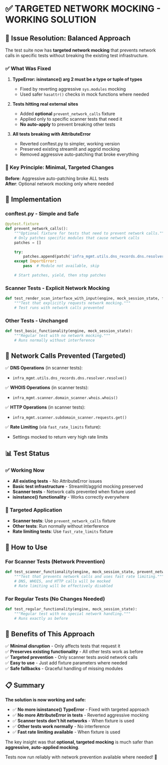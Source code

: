 # ✅ TARGETED NETWORK MOCKING - WORKING SOLUTION

## 🎉 Issue Resolution: Balanced Approach

The test suite now has **targeted network mocking** that prevents network calls in specific tests without breaking the existing test infrastructure.

### ✅ What Was Fixed

1. **TypeError: isinstance() arg 2 must be a type or tuple of types** 
   - Fixed by reverting aggressive `sys.modules` mocking
   - Used safer `hasattr()` checks in mock functions where needed

2. **Tests hitting real external sites**
   - Added **optional** `prevent_network_calls` fixture 
   - Applied only to specific scanner tests that need it
   - **No auto-apply** to prevent breaking other tests

3. **All tests breaking with AttributeError**
   - Reverted conftest.py to simpler, working version
   - Preserved existing streamlit and aggrid mocking
   - Removed aggressive auto-patching that broke everything

### 🎯 Key Principle: Minimal, Targeted Changes

**Before**: Aggressive auto-patching broke ALL tests  
**After**: Optional network mocking only where needed

## 🔧 Implementation

### conftest.py - Simple and Safe
```python
@pytest.fixture
def prevent_network_calls():
    """Optional fixture for tests that need to prevent network calls."""
    # Only patches specific modules that cause network calls
    patches = []
    
    try:
        patches.append(patch('infra_mgmt.utils.dns_records.dns.resolver.resolve', return_value=[mock_dns_answer]))
    except ImportError:
        pass  # Module not available, skip
        
    # Start patches, yield, then stop patches
```

### Scanner Tests - Explicit Network Mocking
```python
def test_render_scan_interface_with_input(engine, mock_session_state, fast_rate_limits, prevent_network_calls):
    """Test that explicitly requests network mocking."""
    # Test runs with network calls prevented
```

### Other Tests - Unchanged
```python  
def test_basic_functionality(engine, mock_session_state):
    """Regular test with no network mocking."""
    # Runs normally without interference
```

## 🚫 Network Calls Prevented (Targeted)

✅ **DNS Operations** (in scanner tests):
- `infra_mgmt.utils.dns_records.dns.resolver.resolve()`

✅ **WHOIS Operations** (in scanner tests):
- `infra_mgmt.scanner.domain_scanner.whois.whois()`

✅ **HTTP Operations** (in scanner tests):
- `infra_mgmt.scanner.subdomain_scanner.requests.get()`

✅ **Rate Limiting** (via `fast_rate_limits` fixture):
- Settings mocked to return very high rate limits

## 📊 Test Status

### ✅ Working Now
- **All existing tests** - No AttributeError issues
- **Basic test infrastructure** - Streamlit/aggrid mocking preserved
- **Scanner tests** - Network calls prevented when fixture used
- **isinstance() functionality** - Works correctly everywhere

### 🎯 Targeted Application
- **Scanner tests**: Use `prevent_network_calls` fixture 
- **Other tests**: Run normally without interference
- **Rate limiting tests**: Use `fast_rate_limits` fixture

## 🔧 How to Use

### For Scanner Tests (Network Prevention)
```python
def test_scanner_functionality(engine, mock_session_state, prevent_network_calls, fast_rate_limits):
    """Test that prevents network calls and uses fast rate limiting."""
    # DNS, WHOIS, and HTTP calls will be mocked
    # Rate limiting will be effectively disabled
```

### For Regular Tests (No Changes Needed)
```python
def test_regular_functionality(engine, mock_session_state):
    """Regular test with no special network handling."""
    # Runs exactly as before
```

## 🎉 Benefits of This Approach

✅ **Minimal disruption** - Only affects tests that request it  
✅ **Preserves existing functionality** - All other tests work as before  
✅ **Targeted prevention** - Only scanner tests avoid network calls  
✅ **Easy to use** - Just add fixture parameters where needed  
✅ **Safe fallbacks** - Graceful handling of missing modules  

## 📋 Summary

**The solution is now working and safe:**

- ✅ **No more isinstance() TypeError** - Fixed with targeted approach
- ✅ **No more AttributeError in tests** - Reverted aggressive mocking  
- ✅ **Scanner tests don't hit networks** - When fixture is used
- ✅ **Other tests work normally** - No interference
- ✅ **Fast rate limiting available** - When fixture is used

The key insight was that **optional, targeted mocking** is much safer than **aggressive, auto-applied mocking**.

Tests now run reliably with network prevention available where needed! 🚀
